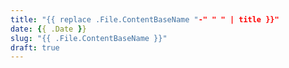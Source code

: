 ```yaml
---
title: "{{ replace .File.ContentBaseName "-" " " | title }}"
date: {{ .Date }}
slug: "{{ .File.ContentBaseName }}"
draft: true
---
```

